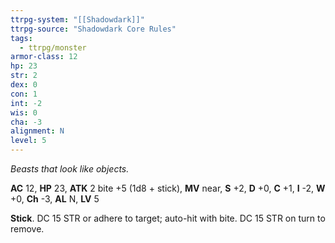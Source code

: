 ```yaml
---
ttrpg-system: "[[Shadowdark]]"
ttrpg-source: "Shadowdark Core Rules"
tags:
  - ttrpg/monster
armor-class: 12
hp: 23
str: 2
dex: 0
con: 1
int: -2
wis: 0
cha: -3
alignment: N
level: 5
---
```


_Beasts that look like objects._

**AC** 12, **HP** 23, **ATK** 2 bite +5 (1d8 + stick), **MV** near, **S** +2, **D** +0, **C** +1, **I** -2, **W** +0, **Ch** -3, **AL** N, **LV** 5

**Stick**. DC 15 STR or adhere to target; auto-hit with bite. DC 15 STR on turn to remove.

